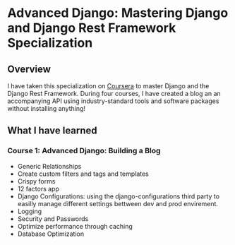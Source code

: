 # Advanced Django: Mastering Django and Django Rest Framework Specialization


## Overview

I have taken this specialization on [Coursera](https://www.coursera.org/specializations/codio-advanced-django-and-django-rest-framework) to master Django and the Django Rest Framework. 
During four courses, I have created a blog an an accompanying API using industry-standard tools and software packages without installing anything!

## What I have learned

### Course 1: Advanced Django: Building a Blog

  - Generic Relationships
  - Create custom filters and tags and templates
  - Crispy forms
  - 12 factors app
  - Django Configurations: using the django-configurations third party to easilly manage different settings bettween dev and prod envirement.
  - Logging
  - Security and Passwords
  - Optimize performance through caching
  - Database Optimization
  
